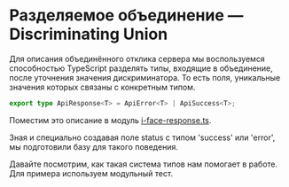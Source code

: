 # Разделяемое объединение — Discriminating Union

Для описания объединённого отклика сервера мы воспользуемся способностью TypeScript разделять типы, входящие в объединение, после уточнения значения дискриминатора. То есть поля, уникальные значения которых связаны с конкретным типом.

```ts
export type ApiResponse<T> = ApiError<T> | ApiSuccess<T>;
```

Поместим это описание в модуль [i-face-response.ts](https://codesandbox.io/s/step-3-demo-4-3-4i253?file=/src/i-face-response.ts).

Зная и специально создавая поле status с типом 'success' или 'error', мы подготовили базу для такого поведения.

Давайте посмотрим, как такая система типов нам помогает в работе. Для примера используем модульный тест.

